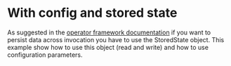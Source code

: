 # With config and stored state
As suggested in the [operator framework documentation](https://operator-framework.readthedocs.io/en/latest/#ops.framework.StoredState) if you want to persist data across invocation you have to use the StoredState object. This example show how to use this object (read and write) and how to use configuration parameters.
